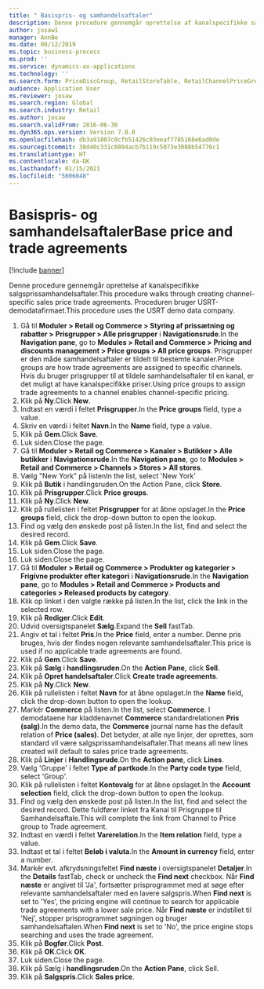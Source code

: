 ```yaml
---
title: " Basispris- og samhandelsaftaler"
description: Denne procedure gennemgår oprettelse af kanalspecifikke salgsprissamhandelsaftaler.
author: josaw1
manager: AnnBe
ms.date: 08/12/2019
ms.topic: business-process
ms.prod: ''
ms.service: dynamics-ax-applications
ms.technology: ''
ms.search.form: PriceDiscGroup, RetailStoreTable, RetailChannelPriceGroup, EcoResProductDetailsExtended, PriceDiscAdmTable, PriceDiscAdm
audience: Application User
ms.reviewer: josaw
ms.search.region: Global
ms.search.industry: Retail
ms.author: josaw
ms.search.validFrom: 2016-06-30
ms.dyn365.ops.version: Version 7.0.0
ms.openlocfilehash: db3a91807c0cfb51426c03eeaf7785168e6ad0de
ms.sourcegitcommit: 38d40c331c8894acb7b119c5073e3088b54776c1
ms.translationtype: HT
ms.contentlocale: da-DK
ms.lasthandoff: 01/15/2021
ms.locfileid: "5006048"
---
```

# <a name="base-price-and-trade-agreements"></a><span data-ttu-id="04010-103"> Basispris- og samhandelsaftaler</span><span class="sxs-lookup"><span data-stu-id="04010-103">Base price and trade agreements</span></span>

[!include [banner](../includes/banner.md)]

<span data-ttu-id="04010-104">Denne procedure gennemgår oprettelse af kanalspecifikke salgsprissamhandelsaftaler.</span><span class="sxs-lookup"><span data-stu-id="04010-104">This procedure walks through creating channel-specific sales price trade agreements.</span></span> <span data-ttu-id="04010-105">Proceduren bruger USRT-demodatafirmaet.</span><span class="sxs-lookup"><span data-stu-id="04010-105">This procedure uses the USRT demo data company.</span></span>

1. <span data-ttu-id="04010-106">Gå til **Moduler > Retail og Commerce > Styring af prissætning og rabatter > Prisgrupper > Alle prisgrupper** i **Navigationsrude**.</span><span class="sxs-lookup"><span data-stu-id="04010-106">In the **Navigation pane**, go to **Modules > Retail and Commerce > Pricing and discounts management > Price groups > All price groups**.</span></span> <span data-ttu-id="04010-107">Prisgrupper er den måde samhandelsaftaler er tildelt til bestemte kanaler.</span><span class="sxs-lookup"><span data-stu-id="04010-107">Price groups are how trade agreements are assigned to specific channels.</span></span> <span data-ttu-id="04010-108">Hvis du bruger prisgrupper til at tildele samhandelsaftaler til en kanal, er det muligt at have kanalspecifikke priser.</span><span class="sxs-lookup"><span data-stu-id="04010-108">Using price groups to assign trade agreements to a channel enables channel-specific pricing.</span></span>  
2. <span data-ttu-id="04010-109">Klik på **Ny**.</span><span class="sxs-lookup"><span data-stu-id="04010-109">Click **New**.</span></span>
3. <span data-ttu-id="04010-110">Indtast en værdi i feltet **Prisgrupper**.</span><span class="sxs-lookup"><span data-stu-id="04010-110">In the **Price groups** field, type a value.</span></span>
4. <span data-ttu-id="04010-111">Skriv en værdi i feltet **Navn**.</span><span class="sxs-lookup"><span data-stu-id="04010-111">In the **Name** field, type a value.</span></span>
5. <span data-ttu-id="04010-112">Klik på **Gem**.</span><span class="sxs-lookup"><span data-stu-id="04010-112">Click **Save**.</span></span>
6. <span data-ttu-id="04010-113">Luk siden.</span><span class="sxs-lookup"><span data-stu-id="04010-113">Close the page.</span></span>
7. <span data-ttu-id="04010-114">Gå til **Moduler > Retail og Commerce > Kanaler > Butikker > Alle butikker** i **Navigationsrude**.</span><span class="sxs-lookup"><span data-stu-id="04010-114">In the **Navigation pane**, go to **Modules > Retail and Commerce > Channels > Stores > All stores**.</span></span>
8. <span data-ttu-id="04010-115">Vælg "New York" på listen</span><span class="sxs-lookup"><span data-stu-id="04010-115">In the list, select 'New York'</span></span>
9. <span data-ttu-id="04010-116">Klik på **Butik** i handlingsruden.</span><span class="sxs-lookup"><span data-stu-id="04010-116">On the Action Pane, click **Store**.</span></span>
10. <span data-ttu-id="04010-117">Klik på **Prisgrupper**.</span><span class="sxs-lookup"><span data-stu-id="04010-117">Click **Price groups**.</span></span>
11. <span data-ttu-id="04010-118">Klik på **Ny**.</span><span class="sxs-lookup"><span data-stu-id="04010-118">Click **New**.</span></span>
12. <span data-ttu-id="04010-119">Klik på rullelisten i feltet **Prisgrupper** for at åbne opslaget.</span><span class="sxs-lookup"><span data-stu-id="04010-119">In the **Price groups** field, click the drop-down button to open the lookup.</span></span>
13. <span data-ttu-id="04010-120">Find og vælg den ønskede post på listen.</span><span class="sxs-lookup"><span data-stu-id="04010-120">In the list, find and select the desired record.</span></span>
14. <span data-ttu-id="04010-121">Klik på **Gem**.</span><span class="sxs-lookup"><span data-stu-id="04010-121">Click **Save**.</span></span>
15. <span data-ttu-id="04010-122">Luk siden.</span><span class="sxs-lookup"><span data-stu-id="04010-122">Close the page.</span></span>
16. <span data-ttu-id="04010-123">Luk siden.</span><span class="sxs-lookup"><span data-stu-id="04010-123">Close the page.</span></span>
17. <span data-ttu-id="04010-124">Gå til **Moduler > Retail og Commerce > Produkter og kategorier > Frigivne produkter efter kategori** i **Navigationsrude**.</span><span class="sxs-lookup"><span data-stu-id="04010-124">In the **Navigation pane**, go to **Modules > Retail and Commerce > Products and categories > Released products by category**.</span></span>
18. <span data-ttu-id="04010-125">Klik op linket i den valgte række på listen.</span><span class="sxs-lookup"><span data-stu-id="04010-125">In the list, click the link in the selected row.</span></span>
19. <span data-ttu-id="04010-126">Klik på **Rediger**.</span><span class="sxs-lookup"><span data-stu-id="04010-126">Click **Edit**.</span></span>
20. <span data-ttu-id="04010-127">Udvid oversigtspanelet **Sælg**.</span><span class="sxs-lookup"><span data-stu-id="04010-127">Expand the **Sell** fastTab.</span></span>
21. <span data-ttu-id="04010-128">Angiv et tal i feltet **Pris**.</span><span class="sxs-lookup"><span data-stu-id="04010-128">In the **Price** field, enter a number.</span></span> <span data-ttu-id="04010-129">Denne pris bruges, hvis der findes nogen relevante samhandelsaftaler.</span><span class="sxs-lookup"><span data-stu-id="04010-129">This price is used if no applicable trade agreements are found.</span></span>  
22. <span data-ttu-id="04010-130">Klik på **Gem**.</span><span class="sxs-lookup"><span data-stu-id="04010-130">Click **Save**.</span></span>
23. <span data-ttu-id="04010-131">Klik på **Sælg** i **handlingsruden**.</span><span class="sxs-lookup"><span data-stu-id="04010-131">On the **Action Pane**, click **Sell**.</span></span>
24. <span data-ttu-id="04010-132">Klik på **Opret handelsaftaler**.</span><span class="sxs-lookup"><span data-stu-id="04010-132">Click **Create trade agreements**.</span></span>
25. <span data-ttu-id="04010-133">Klik på **Ny**.</span><span class="sxs-lookup"><span data-stu-id="04010-133">Click **New**.</span></span>
26. <span data-ttu-id="04010-134">Klik på rullelisten i feltet **Navn** for at åbne opslaget.</span><span class="sxs-lookup"><span data-stu-id="04010-134">In the **Name** field, click the drop-down button to open the lookup.</span></span>
27. <span data-ttu-id="04010-135">Markér **Commerce** på listen.</span><span class="sxs-lookup"><span data-stu-id="04010-135">In the list, select **Commerce**.</span></span> <span data-ttu-id="04010-136">I demodataene har kladdenavnet **Commerce** standardrelationen **Pris (salg)**.</span><span class="sxs-lookup"><span data-stu-id="04010-136">In the demo data, the **Commerce** journal name has the default relation of **Price (sales)**.</span></span> <span data-ttu-id="04010-137">Det betyder, at alle nye linjer, der oprettes, som standard vil være salgsprissamhandelsaftaler.</span><span class="sxs-lookup"><span data-stu-id="04010-137">That means all new lines created will default to sales price trade agreements.</span></span>  
28. <span data-ttu-id="04010-138">Klik på **Linjer** i **Handlingsrude**.</span><span class="sxs-lookup"><span data-stu-id="04010-138">On the **Action pane**, click **Lines**.</span></span>
29. <span data-ttu-id="04010-139">Vælg 'Gruppe' i feltet **Type af partkode**.</span><span class="sxs-lookup"><span data-stu-id="04010-139">In the **Party code type** field, select 'Group'.</span></span>
30. <span data-ttu-id="04010-140">Klik på rullelisten i feltet **Kontovalg** for at åbne opslaget.</span><span class="sxs-lookup"><span data-stu-id="04010-140">In the **Account selection** field, click the drop-down button to open the lookup.</span></span>
31. <span data-ttu-id="04010-141">Find og vælg den ønskede post på listen.</span><span class="sxs-lookup"><span data-stu-id="04010-141">In the list, find and select the desired record.</span></span> <span data-ttu-id="04010-142">Dette fuldfører linket fra Kanal til Prisgruppe til Samhandelsaftale.</span><span class="sxs-lookup"><span data-stu-id="04010-142">This will complete the link from Channel to Price group to Trade agreement.</span></span>  
32. <span data-ttu-id="04010-143">Indtast en værdi i feltet **Varerelation**.</span><span class="sxs-lookup"><span data-stu-id="04010-143">In the **Item relation** field, type a value.</span></span>
33. <span data-ttu-id="04010-144">Indtast et tal i feltet **Beløb i valuta**.</span><span class="sxs-lookup"><span data-stu-id="04010-144">In the **Amount in currency** field, enter a number.</span></span>
34. <span data-ttu-id="04010-145">Markér evt. afkrydsningsfeltet **Find næste** i oversigtspanelet **Detaljer**.</span><span class="sxs-lookup"><span data-stu-id="04010-145">In the **Details** fastTab, check or uncheck the **Find next** checkbox.</span></span> <span data-ttu-id="04010-146">Når **Find næste** er angivet til 'Ja', fortsætter prisprogrammet med at søge efter relevante samhandelsaftaler med en lavere salgspris.</span><span class="sxs-lookup"><span data-stu-id="04010-146">When **Find next** is set to 'Yes', the pricing engine will continue to search for applicable trade agreements with a lower sale price.</span></span> <span data-ttu-id="04010-147">Når **Find næste** er indstillet til 'Nej', stopper prisprogrammet søgningen og bruger samhandelsaftalen.</span><span class="sxs-lookup"><span data-stu-id="04010-147">When **Find next** is set to 'No', the price engine stops searching and uses the trade agreement.</span></span>  
35. <span data-ttu-id="04010-148">Klik på **Bogfør**.</span><span class="sxs-lookup"><span data-stu-id="04010-148">Click **Post**.</span></span>
36. <span data-ttu-id="04010-149">Klik på **OK**.</span><span class="sxs-lookup"><span data-stu-id="04010-149">Click **OK**.</span></span>
37. <span data-ttu-id="04010-150">Luk siden.</span><span class="sxs-lookup"><span data-stu-id="04010-150">Close the page.</span></span>
38. <span data-ttu-id="04010-151">Klik på Sælg i **handlingsruden**.</span><span class="sxs-lookup"><span data-stu-id="04010-151">On the **Action Pane**, click Sell.</span></span>
39. <span data-ttu-id="04010-152">Klik på **Salgspris**.</span><span class="sxs-lookup"><span data-stu-id="04010-152">Click **Sales price**.</span></span>

